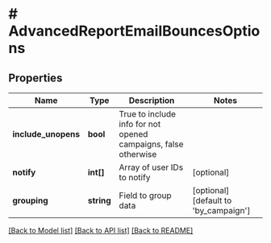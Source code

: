 # # AdvancedReportEmailBouncesOptions

## Properties

Name | Type | Description | Notes
------------ | ------------- | ------------- | -------------
**include_unopens** | **bool** | True to include info for not opened campaigns, false otherwise |
**notify** | **int[]** | Array of user IDs to notify | [optional]
**grouping** | **string** | Field to group data | [optional] [default to 'by_campaign']

[[Back to Model list]](../../README.md#models) [[Back to API list]](../../README.md#endpoints) [[Back to README]](../../README.md)
